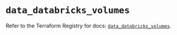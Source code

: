 # `data_databricks_volumes`

Refer to the Terraform Registry for docs: [`data_databricks_volumes`](https://registry.terraform.io/providers/databricks/databricks/1.36.0/docs/data-sources/volumes).
